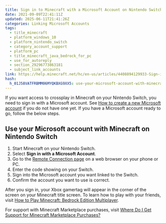 ```yaml
---
title: Sign in to Minecraft with a Microsoft Account on Nintendo Switch
date: 2021-09-09T22:41:11Z
updated: 2025-06-11T21:41:26Z
categories: Linking Microsoft Accounts
tags:
  - title_minecraft
  - platform_windows_10
  - platform_nintendo_switch
  - category_account_support
  - platform_pc
  - title_minecraft_java_bedrock_for_pc
  - use_for_autoreply
  - section_29296773863181
  - subject_link_accounts
link: https://help.minecraft.net/hc/en-us/articles/4408894129933-Sign-in-to-Minecraft-with-a-Microsoft-Account-on-Nintendo-Switch
hash:
  h_01J58VATFRBMM06MYQKBXG9XX5: use-your-microsoft-account-with-minecraft-on-nintendo-switch
---
```


If you want access to crossplay in Minecraft on your Nintendo Switch, you need to sign in with a Microsoft account. See [How to create a new Microsoft account](https://support.microsoft.com/en-us/account-billing/how-to-create-a-new-microsoft-account-a84675c3-3e9e-17cf-2911-3d56b15c0aaf#:~:text=How%20to%20Set%20Up%20a%20Microsoft%20Account%201,%2C%20and%20then%20follow%20the%20instructions.%20See%20More.) if you do not have one yet. If you have a Microsoft account ready to go, follow the below steps.

## Use your Microsoft account with Minecraft on Nintendo Switch

1.  Start Minecraft on your Nintendo Switch.
2.  Select **Sign in with a Microsoft Account**.
3.  Go to the [Remote Connection page](https://login.live.com/oauth20_remoteconnect.srf) on a web browser on your phone or PC.
4.  Enter the code showing on your Switch.
5.  Sign into the Microsoft account you want linked to the Switch.
6.  Confirm the account you want to use is correct.

After you sign in, your Xbox gamertag will appear in the corner of the screen on your Minecraft title screen. To learn how to play with your friends, visit [How to Play Minecraft: Bedrock Edition Multiplayer](../Multiplayer-Support/Play-Minecraft-Bedrock-Edition-Online-in-a-Multiplayer-Server.md).

For support with Minecraft Marketplace purchases, visit [Where Do I Get Support for Minecraft Marketplace Purchases?](https://help.minecraft.net/hc/en-us/articles/23690665811981)
